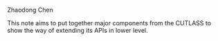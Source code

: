 Zhaodong Chen

This note aims to put together major components from the CUTLASS to show the way of extending its APIs in lower level.
